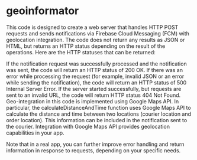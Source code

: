 # geoinformator
This code is designed to create a web server that handles HTTP POST requests and sends notifications via Firebase Cloud Messaging (FCM) with geolocation integration. The code does not return any results as JSON or HTML, but returns an HTTP status depending on the result of the operations. Here are the HTTP statuses that can be returned:

If the notification request was successfully processed and the notification was sent, the code will return an HTTP status of 200 OK.
If there was an error while processing the request (for example, invalid JSON or an error while sending the notification), the code will return an HTTP status of 500 Internal Server Error.
If the server started successfully, but requests are sent to an invalid URL, the code will return HTTP status 404 Not Found.
Geo-integration in this code is implemented using Google Maps API. In particular, the calculateDistanceAndTime function uses Google Maps API to calculate the distance and time between two locations (courier location and order location). This information can be included in the notification sent to the courier. Integration with Google Maps API provides geolocation capabilities in your app.

Note that in a real app, you can further improve error handling and return information in response to requests, depending on your specific needs.
